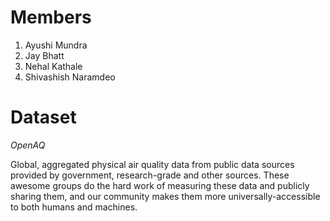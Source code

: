 # Members

1. Ayushi Mundra
2. Jay Bhatt
3. Nehal Kathale
4. Shivashish Naramdeo

# Dataset

_OpenAQ_

Global, aggregated physical air quality data from public data sources provided by government, research-grade and other sources. These awesome groups do the hard work of measuring these data and publicly sharing them, and our community makes them more universally-accessible to both humans and machines.
